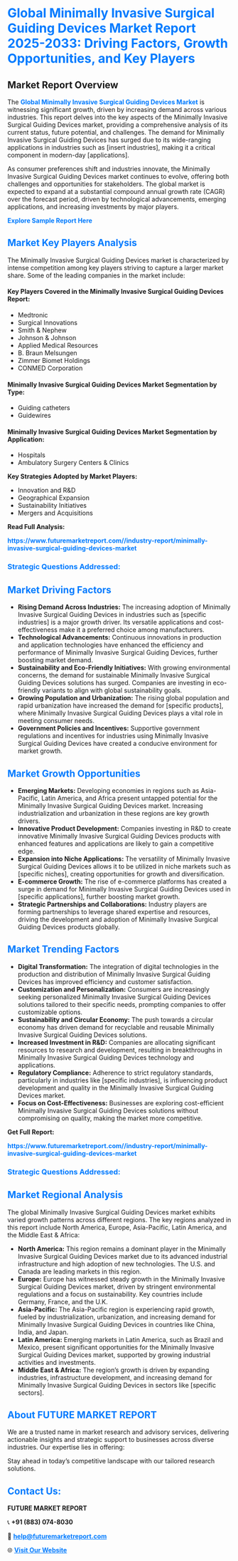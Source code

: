 <h1 style="color: #007BFF;">Global Minimally Invasive Surgical Guiding Devices Market Report 2025-2033: Driving Factors, Growth Opportunities, and Key Players</h1>

<section id="overview">
<h2>Market Report Overview</h2>
<p>The <a href="https://www.futuremarketreport.com//industry-report/minimally-invasive-surgical-guiding-devices-market" style="color: #007BFF; text-decoration: none;"><strong>Global Minimally Invasive Surgical Guiding Devices Market</strong></a> is witnessing significant growth, driven by increasing demand across various industries. This report delves into the key aspects of the Minimally Invasive Surgical Guiding Devices market, providing a comprehensive analysis of its current status, future potential, and challenges. The demand for Minimally Invasive Surgical Guiding Devices has surged due to its wide-ranging applications in industries such as [insert industries], making it a critical component in modern-day [applications].</p>
<p>As consumer preferences shift and industries innovate, the Minimally Invasive Surgical Guiding Devices market continues to evolve, offering both challenges and opportunities for stakeholders. The global market is expected to expand at a substantial compound annual growth rate (CAGR) over the forecast period, driven by technological advancements, emerging applications, and increasing investments by major players.</p>
</section>

<section id="overview">
<p><a href="https://www.futuremarketreport.com//request-sample/reportId=64446" style="color: #007BFF; text-decoration: none;"><strong>Explore Sample Report Here</strong></a></p>
</section>

<section id="key-players">
<h2 style="color: #007BFF;">Market Key Players Analysis</h2>
<p>The Minimally Invasive Surgical Guiding Devices market is characterized by intense competition among key players striving to capture a larger market share. Some of the leading companies in the market include:</p>
<h4>Key Players Covered in the Minimally Invasive Surgical Guiding Devices Report:</h4>
<ul><li>Medtronic</li><li>Surgical Innovations</li><li>Smith &amp; Nephew</li><li>Johnson &amp; Johnson</li><li>Applied Medical Resources</li><li>B. Braun Melsungen</li><li>Zimmer Biomet Holdings</li><li>CONMED Corporation</li></ul>
<h4>Minimally Invasive Surgical Guiding Devices Market Segmentation by Type:</h4>
<ul><li>Guiding catheters</li><li>Guidewires</li></ul>

<h4>Minimally Invasive Surgical Guiding Devices Market Segmentation by Application:</h4>
<ul><li>Hospitals</li><li>Ambulatory Surgery Centers &amp; Clinics</li></ul>
<p><strong>Key Strategies Adopted by Market Players:</strong></p>
<ul>
<li>Innovation and R&D</li>
<li>Geographical Expansion</li>
<li>Sustainability Initiatives</li>
<li>Mergers and Acquisitions</li>
</ul>
</section>

<section>
<p><strong>Read Full Analysis: </strong></p><a href="https://www.futuremarketreport.com//industry-report/minimally-invasive-surgical-guiding-devices-market" style="color: #007BFF; text-decoration: none;"><strong>https://www.futuremarketreport.com//industry-report/minimally-invasive-surgical-guiding-devices-market</strong></a>
<h3 style="color: #007BFF;">Strategic Questions Addressed:</h3>
</section>

<section id="driving-factors">
<h2 style="color: #007BFF;">Market Driving Factors</h2>
<ul>
<li><strong>Rising Demand Across Industries:</strong> The increasing adoption of Minimally Invasive Surgical Guiding Devices in industries such as [specific industries] is a major growth driver. Its versatile applications and cost-effectiveness make it a preferred choice among manufacturers.</li>
<li><strong>Technological Advancements:</strong> Continuous innovations in production and application technologies have enhanced the efficiency and performance of Minimally Invasive Surgical Guiding Devices, further boosting market demand.</li>
<li><strong>Sustainability and Eco-Friendly Initiatives:</strong> With growing environmental concerns, the demand for sustainable Minimally Invasive Surgical Guiding Devices solutions has surged. Companies are investing in eco-friendly variants to align with global sustainability goals.</li>
<li><strong>Growing Population and Urbanization:</strong> The rising global population and rapid urbanization have increased the demand for [specific products], where Minimally Invasive Surgical Guiding Devices plays a vital role in meeting consumer needs.</li>
<li><strong>Government Policies and Incentives:</strong> Supportive government regulations and incentives for industries using Minimally Invasive Surgical Guiding Devices have created a conducive environment for market growth.</li>
</ul>
</section>

<section id="growth-opportunities">
<h2 style="color: #007BFF;">Market Growth Opportunities</h2>
<ul>
<li><strong>Emerging Markets:</strong> Developing economies in regions such as Asia-Pacific, Latin America, and Africa present untapped potential for the Minimally Invasive Surgical Guiding Devices market. Increasing industrialization and urbanization in these regions are key growth drivers.</li>
<li><strong>Innovative Product Development:</strong> Companies investing in R&D to create innovative Minimally Invasive Surgical Guiding Devices products with enhanced features and applications are likely to gain a competitive edge.</li>
<li><strong>Expansion into Niche Applications:</strong> The versatility of Minimally Invasive Surgical Guiding Devices allows it to be utilized in niche markets such as [specific niches], creating opportunities for growth and diversification.</li>
<li><strong>E-commerce Growth:</strong> The rise of e-commerce platforms has created a surge in demand for Minimally Invasive Surgical Guiding Devices used in [specific applications], further boosting market growth.</li>
<li><strong>Strategic Partnerships and Collaborations:</strong> Industry players are forming partnerships to leverage shared expertise and resources, driving the development and adoption of Minimally Invasive Surgical Guiding Devices products globally.</li>
</ul>
</section>

<section id="trending-factors">
<h2 style="color: #007BFF;">Market Trending Factors</h2>
<ul>
<li><strong>Digital Transformation:</strong> The integration of digital technologies in the production and distribution of Minimally Invasive Surgical Guiding Devices has improved efficiency and customer satisfaction.</li>
<li><strong>Customization and Personalization:</strong> Consumers are increasingly seeking personalized Minimally Invasive Surgical Guiding Devices solutions tailored to their specific needs, prompting companies to offer customizable options.</li>
<li><strong>Sustainability and Circular Economy:</strong> The push towards a circular economy has driven demand for recyclable and reusable Minimally Invasive Surgical Guiding Devices solutions.</li>
<li><strong>Increased Investment in R&D:</strong> Companies are allocating significant resources to research and development, resulting in breakthroughs in Minimally Invasive Surgical Guiding Devices technology and applications.</li>
<li><strong>Regulatory Compliance:</strong> Adherence to strict regulatory standards, particularly in industries like [specific industries], is influencing product development and quality in the Minimally Invasive Surgical Guiding Devices market.</li>
<li><strong>Focus on Cost-Effectiveness:</strong> Businesses are exploring cost-efficient Minimally Invasive Surgical Guiding Devices solutions without compromising on quality, making the market more competitive.</li>
</ul>
</section>

<section>
<p><strong>Get Full Report: </strong></p><a href="https://www.futuremarketreport.com//industry-report/minimally-invasive-surgical-guiding-devices-market" style="color: #007BFF; text-decoration: none;"><strong>https://www.futuremarketreport.com//industry-report/minimally-invasive-surgical-guiding-devices-market</strong></a>
<h3 style="color: #007BFF;">Strategic Questions Addressed:</h3>
</section>


<section id="regional-analysis">
<h2 style="color: #007BFF;">Market Regional Analysis</h2>
<p>The global Minimally Invasive Surgical Guiding Devices market exhibits varied growth patterns across different regions. The key regions analyzed in this report include North America, Europe, Asia-Pacific, Latin America, and the Middle East & Africa:</p>
<ul>
<li><strong>North America:</strong> This region remains a dominant player in the Minimally Invasive Surgical Guiding Devices market due to its advanced industrial infrastructure and high adoption of new technologies. The U.S. and Canada are leading markets in this region.</li>
<li><strong>Europe:</strong> Europe has witnessed steady growth in the Minimally Invasive Surgical Guiding Devices market, driven by stringent environmental regulations and a focus on sustainability. Key countries include Germany, France, and the U.K.</li>
<li><strong>Asia-Pacific:</strong> The Asia-Pacific region is experiencing rapid growth, fueled by industrialization, urbanization, and increasing demand for Minimally Invasive Surgical Guiding Devices in countries like China, India, and Japan.</li>
<li><strong>Latin America:</strong> Emerging markets in Latin America, such as Brazil and Mexico, present significant opportunities for the Minimally Invasive Surgical Guiding Devices market, supported by growing industrial activities and investments.</li>
<li><strong>Middle East & Africa:</strong> The region’s growth is driven by expanding industries, infrastructure development, and increasing demand for Minimally Invasive Surgical Guiding Devices in sectors like [specific sectors].</li>
</ul>
</section>

<footer>
<h2 style="color: #007BFF;">About FUTURE MARKET REPORT</h2>
<p>We are a trusted name in market research and advisory services, delivering actionable insights and strategic support to businesses across diverse industries. Our expertise lies in offering:</p>

<p>Stay ahead in today’s competitive landscape with our tailored research solutions.</p>

<h2 style="color: #007BFF;">Contact Us:</h2>
<p><strong>FUTURE MARKET REPORT</strong></p>
<p>📞 <strong>+91 (883) 074-8030</strong></p>
<p>📧 <strong><a href="mailto:help@futuremarketreport.com" style="color: #007BFF;">help@futuremarketreport.com</a></strong></p>
<p>🌐 <strong><a href="https://www.futuremarketreport.com/" style="color: #007BFF;">Visit Our Website</a></strong></p>
</footer>
